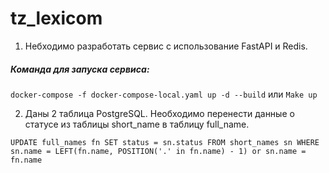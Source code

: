 # tz_lexicom

1. Небходимо разработать сервис с использование FastAPI и Redis.

##### Команда для запуска сервиса:

``docker-compose -f docker-compose-local.yaml up -d --build``
или
``Make up``

2. Даны 2 таблица PostgreSQL. Необходимо перенести данные о статусе из таблицы short_name в таблицу full_name.

``UPDATE full_names fn
SET status = sn.status
FROM short_names sn
WHERE sn.name = LEFT(fn.name, POSITION('.' in fn.name) - 1) or sn.name = fn.name
``